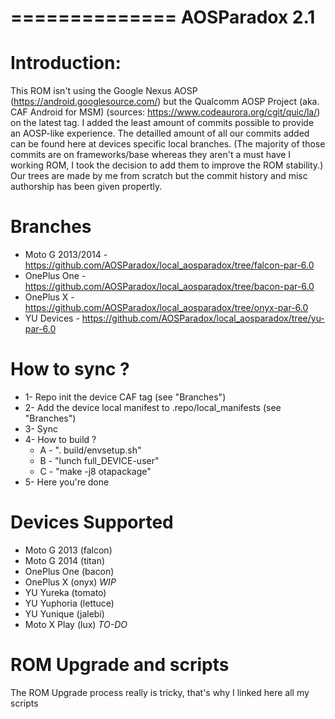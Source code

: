 ==============
AOSParadox 2.1 
==============

Introduction:
=============

This ROM isn't using the Google Nexus AOSP (https://android.googlesource.com/) but the Qualcomm AOSP Project (aka. CAF Android for MSM) (sources: https://www.codeaurora.org/cgit/quic/la/) on the latest tag. I added the least amount of commits possible to provide an AOSP-like experience.
The detailled amount of all our commits added can be found here at devices specific local branches.
(The majority of those commits are on frameworks/base whereas they aren't a must have I working ROM, I took the decision to add them to improve the ROM stability.)
Our trees are made by me from scratch but the commit history and misc authorship has been given propertly.

Branches
========

* Moto G 2013/2014 - https://github.com/AOSParadox/local_aosparadox/tree/falcon-par-6.0
* OnePlus One - https://github.com/AOSParadox/local_aosparadox/tree/bacon-par-6.0
* OnePlus X - https://github.com/AOSParadox/local_aosparadox/tree/onyx-par-6.0
* YU Devices - https://github.com/AOSParadox/local_aosparadox/tree/yu-par-6.0

How to sync ?
=============

- 1- Repo init the device CAF tag (see "Branches")
- 2- Add the device local manifest to .repo/local_manifests (see "Branches")
- 3- Sync
- 4- How to build ?
	- A - ". build/envsetup.sh"
	- B - "lunch full_DEVICE-user"
	- C - "make -j8 otapackage"
- 5- Here you're done

Devices Supported
=================

- Moto G 2013 (falcon)
- Moto G 2014 (titan)
- OnePlus One (bacon)
- OnePlus X (onyx) *WIP*
- YU Yureka (tomato)
- YU Yuphoria (lettuce)
- YU Yunique (jalebi)
- Moto X Play (lux) *TO-DO*

ROM Upgrade and scripts
=======================

The ROM Upgrade process really is tricky, that's why I linked here all my scripts

